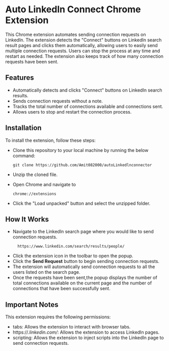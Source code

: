 # Auto Linkedln Connect Chrome Extension

This Chrome extension automates sending connection requests on LinkedIn. The extension detects the "Connect" buttons on LinkedIn search result pages and clicks them automatically, allowing users to easily send multiple connection requests. Users can stop the process at any time and restart as needed. The extension also keeps track of how many connection requests have been sent.

## Features

- Automatically detects and clicks "Connect" buttons on LinkedIn search results.
- Sends connection requests without a note.
- Tracks the total number of connections available and connections sent.
- Allows users to stop and restart the connection process.

## Installation

To install the extension, follow these steps:

- Clone this repository to your local machine by running the below command:

  ```
  git clone https://github.com/Amit082000/autoLinkedlnconnector
  ```

- Unzip the cloned file.
- Open Chrome and navigate to
  ```
  chrome://extensions
  ```
- Click the "Load unpacked" button and select the unzipped folder.

## How It Works

- Navigate to the LinkedIn search page where you would like to send connection requests.
  ```
    https://www.linkedin.com/search/results/people/
  ```
- Click the extension icon in the toolbar to open the popup.
- Click the **Send Request** button to begin sending connection requests.
- The extension will automatically send connection requests to all the users listed on the search page.
- Once the requests have been sent,the popup displays the number of total connections available on the current page and the number of connections that have been successfully sent.

## Important Notes

This extension requires the following permissions:

- tabs: Allows the extension to interact with browser tabs.
- https://_.linkedin.com/_: Allows the extension to access LinkedIn pages.
- scripting: Allows the extension to inject scripts into the LinkedIn page to send connection requests.

